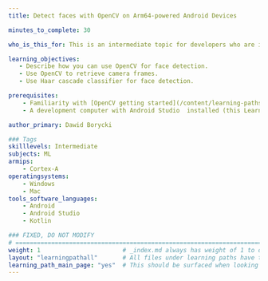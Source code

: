 ```yaml
---
title: Detect faces with OpenCV on Arm64-powered Android Devices

minutes_to_complete: 30

who_is_this_for: This is an intermediate topic for developers who are interested in creating Computer Vision applications with OpenCV on Arm64-powered Android devices. 

learning_objectives:
   - Describe how you can use OpenCV for face detection.   
   - Use OpenCV to retrieve camera frames.
   - Use Haar cascade classifier for face detection.

prerequisites:
    - Familiarity with [OpenCV getting started](/content/learning-paths/smartphones-and-mobile/android_opencv_camera).
    - A development computer with Android Studio  installed (this Learning Path uses Android Studio Jellyfish | 2023.3.1 Patch 1).

author_primary: Dawid Borycki

### Tags
skilllevels: Intermediate
subjects: ML
armips:
    - Cortex-A
operatingsystems:
    - Windows
    - Mac
tools_software_languages:
    - Android
    - Android Studio
    - Kotlin

### FIXED, DO NOT MODIFY
# ================================================================================
weight: 1                       # _index.md always has weight of 1 to order correctly
layout: "learningpathall"       # All files under learning paths have this same wrapper
learning_path_main_page: "yes"  # This should be surfaced when looking for related content. Only set for _index.md of learning path content.
---
```


